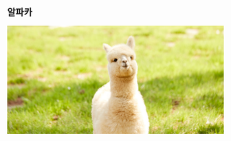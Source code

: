 ## 알파카
![alpaca1](https://github.com/hansoljang0330/hansoljang0330.github.io/blob/master/assets/images/alpaca1.jpg?raw=true)
